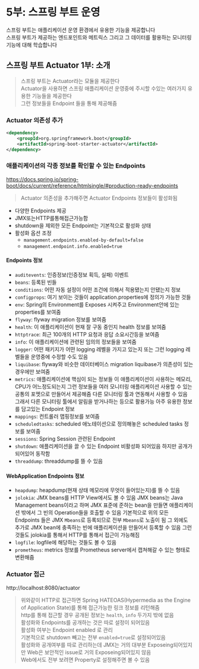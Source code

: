 # 5부: 스프링 부트 운영
스프링 부트는 애플리케이션 운영 환경에서 유용한 기능을 제공합니다  
스프링 부트가 제공하는 엔드포인트와 메트릭스 그리고 그 데이터를 활용하는 모니터링 기능에 대해 학습합니다  

## 스프링 부트 Actuator 1부: 소개
> 스프링 부트는 Actuator라는 모듈을 제공한다  
> Actuator을 사용하면 스프링 애플리케이션 운영중에 주시할 수있는 여러가지 유용한 기능들을 제공한다  
> 그런 정보들을 Endpoint 들을 통해 제공해줌  

### Actuator 의존성 추가
```xml
<dependency>
    <groupId>org.springframework.boot</groupId>
    <artifactId>spring-boot-starter-actuator</artifactId>
</dependency>
```

### 애플리케이션의 각종 정보를 확인할 수 있는 Endpoints
https://docs.spring.io/spring-boot/docs/current/reference/htmlsingle/#production-ready-endpoints
> Actuator 의존성을 추가해주면 Actuator Endpoints 정보들이 활성화됨  
  
- 다양한 Endpoints 제공
- JMX또는HTTP를통해접근가능함
- shutdown을 제외한 모든 Endpoint는 기본적으로 ​활성화​ 상태
- 활성화 옵션 조정
  - `management.endpoints.enabled-by-default=false`
  - `management.endpoint.info.enabled=true`

#### Endpoints 정보
- `auditevents`: 인증정보(인증정보 획득, 실패) 이벤트
- `beans`: 등록된 빈들
- `conditions`: 어떤 자동 설정이 어떤 조건에 의해서 적용됐는지 안됐는지 정보
- `configprops`: 여기 보이는 것들이 application.properties에 정의가 가능한 것들
- `env`: Spring의 Environment를 Exposes 시켜주고 Environment안에 있는 properties를 보여줌
- `flyway`: flyway migration 정보를 보여줌
- `health`: 이 애플리케이션이 현재 잘 구동 중인지 health 정보를 보여줌
- `httptrace`: 최근 100개의 HTTP 요청과 응답 소요시간등을 보여줌
- `info`: 이 애플리케이션에 관련된 임의의 정보들을 보여줌
- `logger`: 어떤 패키지가 어떤 logging 레벨을 가지고 있는지 또는 그런 logging 레벨들을 운영중에 수정할 수도 있음
- `liquibase`: flyway와 비슷한 데이터베이스 migration liquibase가 의존성이 있는 경우에만 보여줌
- `metrics`: 애플리케이션에 핵심이 되는 정보들 이 애플리케이션이 사용하는 메모리, CPU가 어느정도되는지
  그런 정보들을 여러 모니터링 애플리케이션 사용할 수 있는 공통의 포멧으로 만들어서 제공해줌
  다른 모니터링 툴과 연동해서 사용할 수 있음 그래서 다른 모니터링 툴에서 알림을 받거나하는 등으로 활용가능
  아주 유용한 정보를 담고있는 Endpoint 정보
- `mappings`: 컨트롤러 맵핑정보를 보여줌
- `scheduledtasks`: scheduled 애노테이션으로 정의해놓은 scheduled tasks 정보를 보여줌
- `sessions`: Spring Session 관련된 Endpoint
- `shutdown`: 애플리케이션을 끌 수 있는 Endpoint 비활성화 되어있음 하지만 공개가 되어있어 동작함
- `threaddump`: threaddump를 뜰 수 있음

#### WebApplication Endpoints 정보
- `heapdump`: heapdump(현재 상태 메모리에 무엇이 들어있는지)를 뜰 수 있음
- `jolokia`: JMX beans를 HTTP View에서도 볼 수 있음
  JMX beans는 Java Management beans이라고 하며 JMX 표준에 준하는 bean을 만들면
  애플리케이션 밖에서 그 빈의 Operation들을 호출할 수 있음
  기본적으로 위의 모든 Endpoints 들은 JMX `Mbeans`로 등록되므로 전부 `Mbeans`로 노출이 됨
  그 외에도 추가로 JMX bean에 충족하는 빈에 애플리케이션을 만들어서 등록할 수 있음
  그런 것들도 jolokia를 통해서 HTTP를 통해서 접근이 가능해짐
- `logfile`: logfile에 해당하는 것들도 볼 수 있음
- `prometheus`: metrics 정보를 Prometheus server에서 캡쳐해갈 수 있는 형태로 변환해줌

### Actuator 접근
http://localhost:8080/actuator  
  
> 위와같이 HTTP로 접근하면 Spring HATEOAS(Hypermedia as the Engine of Application State)를 통해 접근가능한 링크 정보를 리턴해줌  
> http를 통해 접근할 경우 공개된 정보는 `health`, `info` 두가지 밖에 없음  
> 활성화와 Endpoints를 공개하는 것은 따로 설정이 되어있음  
> 활성화 여부는 Endpoint enabled 로 관리  
> 기본적으로 shutdown 빼고는 전부 `enabled=true`로 설정되어있음  
> 활성화와 공개여부를 따로 관리하는데 JMX는 거의 대부분 Exposeing되어있지만 Web은 보안적인 issue로 거의 Exposeing되어있지 않음  
> Web에서도 전부 보려면 Property로 설정해주면 볼 수 있음  